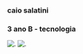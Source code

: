 ### **caio salatini**
### 3 ano B - tecnologia
![.](https://github.com/caiosalatini/caiosalatini/assets/170112711/a62ba119-c4a3-44ba-aa1e-c37ee925aa2b)
![.](https://github.com/caiosalatini/caiosalatini/assets/170112711/9935b8d7-6861-493d-ad23-e9b20d55ed1d)



<!--
**caiosalatini/caiosalatini** is a ✨ _special_ ✨ repository because its `README.md` (this file) appears on your GitHub profile.

Here are some ideas to get you started:

- 🔭 I’m currently working on ...
- 🌱 I’m currently learning ...
- 👯 I’m looking to collaborate on ...
- 🤔 I’m looking for help with ...
- 💬 Ask me about ...
- 📫 How to reach me: ...
- 😄 Pronouns: ...
- ⚡ Fun fact: ...
-->
